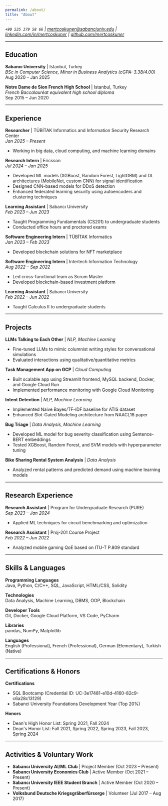 ```yaml
---
permalink: /about/
title: "About"
---
```


*`+90 535 379 58 66` | [mertcoskuner@sabanciuniv.edu](mailto:mertcoskuner@sabanciuniv.edu) | 
[linkedin.com/in/mertcoskuner](https://linkedin.com/in/mertcoskuner) | 
[github.com/mertcoskuner](https://github.com/mertcoskuner)*

---

## Education
**Sabancı University** | Istanbul, Turkey  
*BSc in Computer Science, Minor in Business Analytics (cGPA: 3.38/4.00)*  
Aug 2020 – Jan 2025  

**Notre Dame de Sion French High School** | Istanbul, Turkey  
*French Baccalauréat equivalent high school diploma*  
Sep 2015 – Jun 2020  

---

## Experience
**Researcher** | TÜBİTAK Informatics and Information Security Research Center  
*Jan 2025 – Present*  
- Working in big data, cloud computing, and machine learning domains

**Research Intern** | Ericsson  
*Jul 2024 – Jan 2025*  
- Developed ML models (XGBoost, Random Forest, LightGBM) and DL architectures (MobileNet, custom CNN) for signal identification
- Designed CNN-based models for DDoS detection
- Enhanced federated learning security using autoencoders and clustering techniques

**Learning Assistant** | Sabancı University  
*Feb 2023 – Jun 2023*  
- Taught Programming Fundamentals (CS201) to undergraduate students
- Conducted office hours and proctored exams

**Software Engineering Intern** | TÜBİTAK Informatics  
*Jan 2023 – Feb 2023*  
- Developed blockchain solutions for NFT marketplace

**Software Engineering Intern** | Intertech Information Technology  
*Aug 2022 – Sep 2022*  
- Led cross-functional team as Scrum Master
- Developed blockchain-based investment platform

**Learning Assistant** | Sabancı University  
*Feb 2022 – Jun 2022*  
- Taught Calculus II to undergraduate students

---

## Projects
**LLMs Talking to Each Other** | *NLP, Machine Learning*  
- Fine-tuned LLMs to mimic columnist writing styles for conversational simulations
- Evaluated interactions using qualitative/quantitative metrics

**Task Management App on GCP** | *Cloud Computing*  
- Built scalable app using Streamlit frontend, MySQL backend, Docker, and Google Cloud Run
- Implemented performance monitoring with Google Cloud Monitoring

**Intent Detection** | *NLP, Machine Learning*  
- Implemented Naive Bayes/TF-IDF baseline for ATIS dataset
- Enhanced Slot-Gated Modeling architecture from NAACL18 paper

**Bug Triage** | *Data Analysis, Machine Learning*  
- Developed ML model for bug severity classification using Sentence-BERT embeddings
- Tested XGBoost, Random Forest, and SVM models with hyperparameter tuning

**Bike Sharing Rental System Analysis** | *Data Analysis*  
- Analyzed rental patterns and predicted demand using machine learning models

---

## Research Experience
**Research Assistant** | Program for Undergraduate Research (PURE)  
*Sep 2023 – Jan 2024*  
- Applied ML techniques for circuit benchmarking and optimization

**Research Assistant** | Proj-201 Course Project  
*Feb 2022 – Jun 2022*  
- Analyzed mobile gaming QoE based on ITU-T P.809 standard

---

## Skills & Languages
**Programming Languages**  
Java, Python, C/C++, SQL, JavaScript, HTML/CSS, Solidity  

**Technologies**  
Data Analysis, Machine Learning, DBMS, OOP, Blockchain  

**Developer Tools**  
Git, Docker, Google Cloud Platform, VS Code, PyCharm  

**Libraries**  
pandas, NumPy, Matplotlib  

**Languages**  
English (Professional), French (Professional), German (Elementary), Turkish (Native)  

---

## Certifications & Honors
**Certifications**  
- SQL Bootcamp (Credential ID: UC-3e17481-e10d-4160-82c9-c6a28c13129)
- Sabanci University Foundations Development Year (Top 20%)

**Honors**  
- Dean's High Honor List: Spring 2021, Fall 2024
- Dean's Honor List: Fall 2021, Spring 2022, Spring 2023, Fall 2023, Spring 2024

---

## Activities & Voluntary Work
- **Sabancı University AI/ML Club** | Project Member (Oct 2023 – Present)
- **Sabancı University Economics Club** | Active Member (Oct 2021 – Present)
- **Sabancı University IEEE Student Branch** | Active Member (Oct 2020 – Present)
- **Volksbund Deutsche Kriegsgräberfürsorge** | Volunteer (Jul 2017 – Aug 2017)
